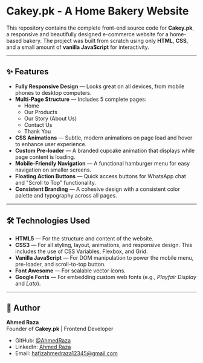 # Cakey.pk - A Home Bakery Website

This repository contains the complete front-end source code for **Cakey.pk**, a responsive and beautifully designed e-commerce website for a home-based bakery. The project was built from scratch using only **HTML**, **CSS**, and a small amount of **vanilla JavaScript** for interactivity.

---

## ✨ Features

- **Fully Responsive Design** — Looks great on all devices, from mobile phones to desktop computers.
- **Multi-Page Structure** — Includes 5 complete pages:
  - Home
  - Our Products
  - Our Story (About Us)
  - Contact Us
  - Thank You
- **CSS Animations** — Subtle, modern animations on page load and hover to enhance user experience.
- **Custom Pre-loader** — A branded cupcake animation that displays while page content is loading.
- **Mobile-Friendly Navigation** — A functional hamburger menu for easy navigation on smaller screens.
- **Floating Action Buttons** — Quick access buttons for WhatsApp chat and "Scroll to Top" functionality.
- **Consistent Branding** — A cohesive design with a consistent color palette and typography across all pages.

---

## 🛠️ Technologies Used

- **HTML5** — For the structure and content of the website.
- **CSS3** — For all styling, layout, animations, and responsive design. This includes the use of CSS Variables, Flexbox, and Grid.
- **Vanilla JavaScript** — For DOM manipulation to power the mobile menu, pre-loader, and scroll-to-top button.
- **Font Awesome** — For scalable vector icons.
- **Google Fonts** — For embedding custom web fonts (e.g., *Playfair Display* and *Lato*).

---

## 👤 Author

**Ahmed Raza**  
Founder of **Cakey.pk** | Frontend Developer  

- GitHub: [@AhmedRaza](https://github.com/irazaahmed)  
- LinkedIn: [Ahmed Raza](https://linkedin.com/in/irazaahmed)  
- Email: hafizahmedraza12345@gmail.com 


